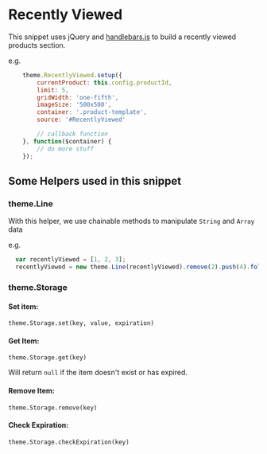 # Recently Viewed

This snippet uses jQuery and [handlebars.js](http://handlebarsjs.com/) to build a recently viewed products section.

e.g.

```javascript
	theme.RecentlyViewed.setup({
		currentProduct: this.config.productId,
		limit: 5,
		gridWidth: 'one-fifth',
		imageSize: '500x500',
		container: '.product-template',
		source: '#RecentlyViewed'

		// callback function
	}, function($container) {
		// do more stuff
	});
```

## Some Helpers used in this snippet

### theme.Line

With this helper, we use chainable methods to manipulate `String` and `Array` data

e.g.

```javascript
  var recentlyViewed = [1, 2, 3];
  recentlyViewed = new theme.Line(recentlyViewed).remove(2).push(4).fold(); // [1, 3, 4]
```

### theme.Storage

#### Set item:

`theme.Storage.set(key, value, expiration)`

#### Get Item:

`theme.Storage.get(key)`

Will return `null` if the item doesn't exist or has expired.

#### Remove Item:

`theme.Storage.remove(key)`

#### Check Expiration:

`theme.Storage.checkExpiration(key)`
